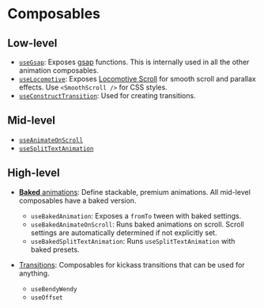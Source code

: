 # Composables

## Low-level

- [`useGsap`](./use-gsap): Exposes [gsap][gsap-href] functions. This is internally used in all the other animation composables.
- [`useLocomotive`](./use-locomotive): Exposes [Locomotive Scroll][locomotive-href] for smooth scroll and parallax effects. Use `<SmoothScroll />` for CSS styles.
- [`useConstructTransition`](./transitions): Used for creating transitions.

## Mid-level

- [`useAnimateOnScroll`](./use-animate-on-scroll)
- [`useSplitTextAnimation`](./use-split-text-animation)

## High-level

- [**Baked** animations](./baked): Define stackable, premium animations. All mid-level composables have a baked version.
  - `useBakedAnimation`: Exposes a `fromTo` tween with baked settings.
  - `useBakedAnimateOnScroll`: Runs baked animations on scroll. Scroll settings are automatically determined if not explicitly set.
  - `useBakedSplitTextAnimation`: Runs `useSplitTextAnimation` with baked presets.
- [Transitions](./transitions): Composables for kickass transitions that can be used for anything.

  - `useBendyWendy`
  - `useOffset`

[gsap-href]: https://gsap.com/
[locomotive-href]: https://github.com/locomotivemtl/locomotive-scroll/tree/v5-beta
